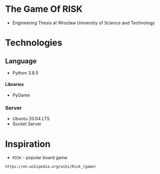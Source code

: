 # The Game Of RISK
* Engineering Thesis at Wrocław University of Science and Technology

# Technologies

## Language

* Python 3.8.5

#### Libraries
* PyGame
### Server
* Ubuntu 20.04 LTS
* Socket Server
# Inspiration
* `RISK` - popular board game
```
https://en.wikipedia.org/wiki/Risk_(game)
```
